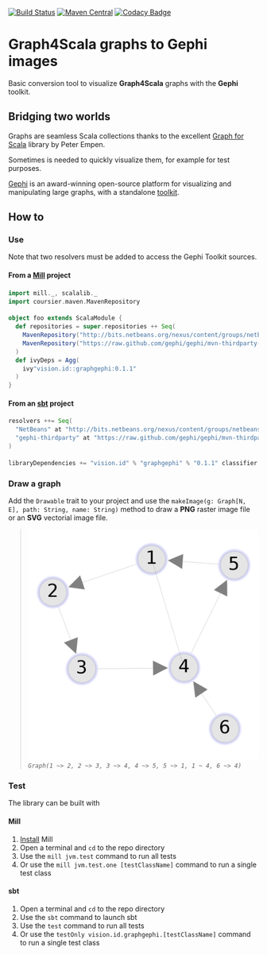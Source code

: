 [![Build Status][travis-badge]][travis-link] [![Maven Central][maven-badge]][maven-link] [![Codacy Badge][codacy-abdge]][codacy-link]

# Graph4Scala graphs to Gephi images

Basic conversion tool to visualize **Graph4Scala** graphs with the **Gephi** toolkit.

## Bridging two worlds

Graphs are seamless Scala collections thanks to the excellent [Graph for Scala](https://scala-graph.org/) library by Peter Empen.

Sometimes is needed to quickly visualize them, for example for test purposes.

[Gephi](https://github.com/gephi/gephi) is an award-winning open-source platform for visualizing and manipulating large graphs, with a standalone [toolkit](https://github.com/gephi/gephi-toolkit).

## How to

### Use

Note that two resolvers must be added to access the Gephi Toolkit sources.

#### From a **[Mill](http://www.lihaoyi.com/mill)** project

```scala
import mill._, scalalib._
import coursier.maven.MavenRepository

object foo extends ScalaModule {
  def repositories = super.repositories ++ Seq(
    MavenRepository("http://bits.netbeans.org/nexus/content/groups/netbeans/"),
    MavenRepository("https://raw.github.com/gephi/gephi/mvn-thirdparty-repo/")
  )
  def ivyDeps = Agg(
    ivy"vision.id::graphgephi:0.1.1"
  )
}
```

#### From an **[sbt](https://www.scala-sbt.org/)** project

```scala
resolvers ++= Seq(
  "NetBeans" at "http://bits.netbeans.org/nexus/content/groups/netbeans/",
  "gephi-thirdparty" at "https://raw.github.com/gephi/gephi/mvn-thirdparty-repo/"
)

libraryDependencies += "vision.id" % "graphgephi" % "0.1.1" classifier "all"
```

### Draw a graph

Add the `Drawable` trait to your project and use the `makeImage(g: Graph[N, E], path: String, name: String)` method to draw a **PNG** raster image file or an **SVG** vectorial image file.
> ![directed graph image](docs/directed.png)
> _`Graph(1 ~> 2, 2 ~> 3, 3 ~> 4, 4 ~> 5, 5 ~> 1, 1 ~ 4, 6 ~> 4)`_

### Test

The library can be built with

#### Mill

1.  [Install](http://www.lihaoyi.com/mill/#installation) Mill
2.  Open a terminal and `cd` to the repo directory
3.  Use the `mill jvm.test` command to run all tests
4.  Or use the `mill jvm.test.one [testClassName]` command to run a single test class

#### sbt

1.  Open a terminal and `cd` to the repo directory
2.  Use the `sbt` command to launch sbt
3.  Use the `test` command to run all tests
4.  Or use the `testOnly vision.id.graphgephi.[testClassName]` command to run a single test class

[travis-badge]: https://travis-ci.org/mcallisto/scala-graph-to-gephi.svg?branch=master
[travis-link]: https://travis-ci.org/mcallisto/scala-graph-to-gephi
[maven-badge]: https://maven-badges.herokuapp.com/maven-central/vision.id/graphgephi_2.12/badge.svg
[maven-link]: https://maven-badges.herokuapp.com/maven-central/vision.id/graphgephi_2.12
[codacy-abdge]: https://api.codacy.com/project/badge/Grade/10ccdeb613904b878c6eda2f0d82d851
[codacy-link]: https://www.codacy.com/app/mcallisto/scala-graph-to-gephi?utm_source=github.com&amp;utm_medium=referral&amp;utm_content=mcallisto/scala-graph-to-gephi&amp;utm_campaign=Badge_Grade